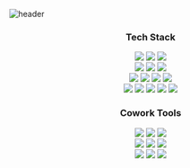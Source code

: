 ![header](https://capsule-render.vercel.app/api?type=waving&color=gradient&height=250&section=header&text=Jiyeon&fontAlignY=40&fontSize=80&&descAlignY=65&animation=twinkling)

<div align="center">
  <h3>Tech Stack</h3>
  <div class="stack">
    <img src="https://img.shields.io/badge/Java-007396?style=flat&logo=OpenJDK&logoColor=white"/>
    <img src="https://img.shields.io/badge/Spring Boot-6DB33F?style=flat&logo=Spring Boot&logoColor=white"/>
    <img src="https://img.shields.io/badge/Spring%20Data JPA-6DB33F?style=flat&logo=Spring&logoColor=white"/>
    <br/>
    <img src="https://img.shields.io/badge/MySQL-4479A1?style=flat&logo=MySQL&logoColor=white"/>
    <img src="https://img.shields.io/badge/Docker-2496ED?style=flat&logo=Docker&logoColor=white"/>
    <img src="https://img.shields.io/badge/Jenkins-D24939?style=flat&logo=Jenkins&logoColor=white"/>
    <br/>
    <img src="https://img.shields.io/badge/Redis-DC382D?style=flat&logo=redis&logoColor=black"/>
    <img src="https://img.shields.io/badge/AmazonAWS-232F3E?style=flat&logo=amazonaws&logoColor=white">
    <img src="https://img.shields.io/badge/Nginx-009639?style=flat&logo=nginx&logoColor=white"/>
    <img src="https://img.shields.io/badge/Linux-FCC624?style=flat&logo=Linux&logoColor=black">
    <br/>
    <img src="https://img.shields.io/badge/Python-3766AB?style=flat&logo=Python&logoColor=white"/>
    <img src="https://img.shields.io/badge/C-A8B9CC?style=flat&logo=C&logoColor=white"/>
    <img src="https://img.shields.io/badge/HTML5-E34F26?style=flat&logo=HTML5&logoColor=white"/>
    <img src="https://img.shields.io/badge/JavaScript-F7DF1E?style=flat&logo=JavaScript&logoColor=white"/>
    <img src="https://img.shields.io/badge/Vue-35495E?style=flat-square&logo=vuedotjs&logoColor=white"/>
    <br/>
    <h3>Cowork Tools</h3>
    <img src="https://img.shields.io/badge/Git-F05032?style=flat&logo=Git&logoColor=white"/>
    <img src="https://img.shields.io/badge/GitHub-181717?style=flat&logo=GitHub&logoColor=white"/>
    <img src="https://img.shields.io/badge/GitLab-FCA121?style=flat&logo=GitLab&logoColor=white"/>
    <br/>
    <img src="https://img.shields.io/badge/Jira-0052CC?style=flat&logo=Jira&logoColor=white"/>
    <img src="https://img.shields.io/badge/Mattermost-0058CC?style=flat&logo=Mattermost&logoColor=white"/>
    <img src="https://img.shields.io/badge/slack-4A154B?style=flat&logo=slack&logoColor=white">
    <br/>
    <img src="https://img.shields.io/badge/Notion-000000?style=flat&logo=Notion&logoColor=white"/>
    <img src="https://img.shields.io/badge/Figma-F24E1E?style=flat&logo=Figma&logoColor=white"/>
    <img src="https://img.shields.io/badge/Postman-FF6C37?style=flat&logo=Postman&logoColor=white"/>
    <br/>
    <br/>
  </div>
 <br />
</div>
